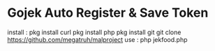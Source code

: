 # Gojek Auto Register & Save Token 

install : 
    pkg install curl
    pkg install php
    pkg install git
    git clone https://github.com/megatruh/malproject
use : 
    php jekfood.php

